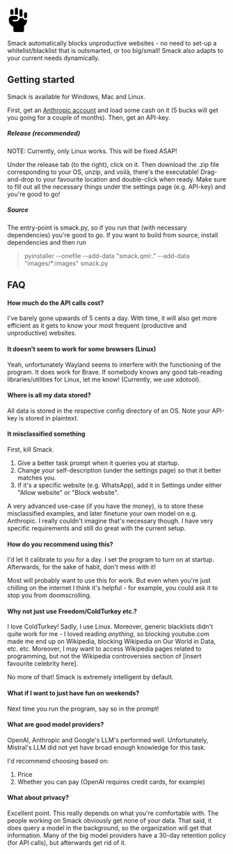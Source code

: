 ![Project Logo](images/icon.png)

Smack automatically blocks unproductive websites - no need to set-up a whitelist/blacklist that is outsmarted, or too big/small! Smack also adapts
to your current needs dynamically.

## Getting started

Smack is available for Windows, Mac and Linux.

First, get an [Anthropic account](https://console.anthropic.com/dashboard) and load some cash on it (5 bucks will get you going for a couple of months). Then, get an API-key.

##### Release (recommended)

NOTE: Currently, only Linux works. This will be fixed ASAP!

Under the release tab (to the right), click on it. Then download the .zip file corresponding to your OS, unzip, and voilà, there's the executable! Drag-and-drop to your favourite location and double-click when ready. Make sure to fill out all the necessary things under the settings page (e.g. API-key) and you're good to go!

##### Source

The entry-point is smack.py, so if you run that (with necessary dependencies) you're good to go. If you want to build from source, install dependencies and then run

> pyinstaller --onefile --add-data "smack.qml:." --add-data "images/\*:images" smack.py

## FAQ

#### How much do the API calls cost?

I've barely gone upwards of 5 cents a day. With time, it will also get more efficient as it gets to know your most frequent (productive and unproductive) websites.

#### It doesn't seem to work for some browsers (Linux)

Yeah, unfortunately Wayland seems to interfere with the functioning of the program. It does work for Brave. If somebody knows any good tab-reading libraries/utilities for Linux, let me know! (Currently, we use xdotool).

#### Where is all my data stored?

All data is stored in the respective config directory of an OS. Note your API-key is stored in plaintext.

#### It misclassified something

First, kill Smack.

1. Give a better task prompt when it queries you at startup.
2. Change your self-description (under the settings page) so that it better matches you.
3. If it's a specific website (e.g. WhatsApp), add it in Settings under either "Allow website" or "Block website".

A very advanced use-case (if you have the money), is to store these misclassified examples, and later finetune your own model on e.g. Anthropic. I really couldn't imagine that's necessary though. I have very specific requirements and still do great with the current setup.

#### How do you recommend using this?

I'd let it calibrate to you for a day. I set the program to turn on at startup. Afterwards, for the sake of habit, don't mess with it!

Most will probably want to use this for work. But even when you're just chilling on the internet I think it's helpful - for example, you could ask it to stop you from doomscrolling.

#### Why not just use Freedom/ColdTurkey etc.?

I love ColdTurkey! Sadly, I use Linux. Moreover, generic blacklists didn't quite work for me - I loved reading _anything_, so blocking youtube.com made me end up on Wikipedia, blocking Wikipedia on Our World in Data, etc. etc. Moreover, I may want to access Wikipedia pages related to programming, but not the Wikipedia controversies section of [insert favourite celebrity here].

No more of that! Smack is extremely intelligent by default.

#### What if I want to just have fun on weekends?

Next time you run the program, say so in the prompt!

#### What are good model providers?

OpenAI, Anthropic and Google's LLM's performed well. Unfortunately, Mistral's LLM did not yet have broad enough knowledge for this task.

I'd recommend choosing based on:

1. Price
2. Whether you can pay (OpenAI requires credit cards, for example)

#### What about privacy?

Excellent point. This really depends on what you're comfortable with. The people working on Smack obviously get none of your data. That said, it does query a model in the background, so the organization will get that information. Many of the big model providers have a 30-day retention policy (for API calls), but afterwards get rid of it.
